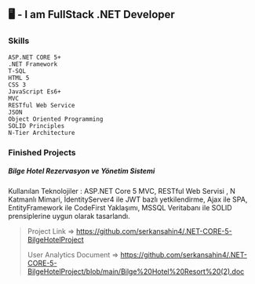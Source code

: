 ## 🖥️ - I am FullStack .NET Developer

### Skills
    ASP.NET CORE 5+
    .NET Framework
    T-SQL
    HTML 5
    CSS 3
    JavaScript Es6+
    MVC
    RESTful Web Service
    JSON
    Object Oriented Programming
    SOLID Principles
    N-Tier Architecture
    
### Finished Projects
#####    Bilge Hotel Rezervasyon ve Yönetim Sistemi
Kullanılan Teknolojiler : ASP.NET Core 5 MVC, RESTful Web Servisi , N
Katmanlı Mimari, İdentityServer4 ile JWT bazlı yetkilendirme, Ajax ile SPA,
EntityFramework ile CodeFirst Yaklaşımı, MSSQL Veritabanı ile SOLID
prensiplerine uygun olarak tasarlandı.
    
>   Project Link => https://github.com/serkansahin4/.NET-CORE-5-BilgeHotelProject
>   
>   User Analytics Document => https://github.com/serkansahin4/.NET-CORE-5-BilgeHotelProject/blob/main/Bilge%20Hotel%20Resort%20(2).doc
